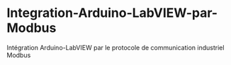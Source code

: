 # Integration-Arduino-LabVIEW-par-Modbus
Intégration Arduino-LabVIEW par le protocole de communication industriel Modbus
